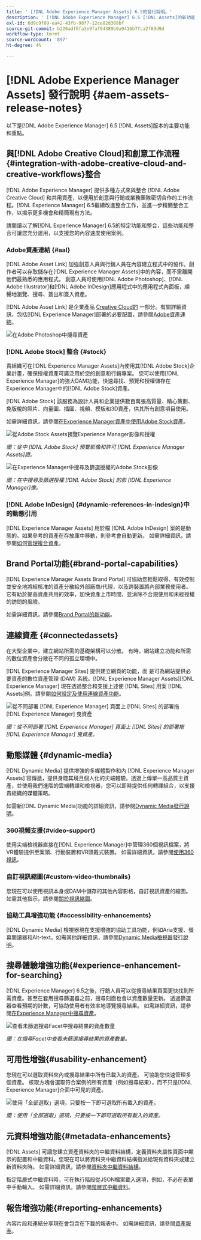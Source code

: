 ```yaml
---
title: ' [!DNL Adobe Experience Manager Assets] 6.5的發行說明。'
description: ' [!DNL Adobe Experience Manager] 6.5 [!DNL Assets]的新功能和增強。'
exl-id: 6d9c9f09-ea42-43fb-98f7-12ce82d308bf
source-git-commit: b220adf6fa3e9faf94389b9a9416b7fca2f89d9d
workflow-type: tm+mt
source-wordcount: '897'
ht-degree: 4%

---
```


# [!DNL Adobe Experience Manager Assets] 發行說明  {#aem-assets-release-notes}

以下是[!DNL Adobe Experience Manager] 6.5 [!DNL Assets]版本的主要功能和重點。

## 與[!DNL Adobe Creative Cloud]和創意工作流程{#integration-with-adobe-creative-cloud-and-creative-workflows}整合

[!DNL Adobe Experience Manager] 提供多種方式來與整合 [!DNL Adobe Creative Cloud] 和共用資產，以便用於創意與行銷或業務團隊密切合作的工作流程。[!DNL Experience Manager] 6.5繼續改進整合工作，並進一步精簡整合工作，以揭示更多機會和精簡現有方法。

請閱讀以了解[!DNL Experience Manager] 6.5的特定功能和整合，這些功能和整合可讓您充分運用，以支援您的內容速度使用案例。

### Adobe資產連結 {#aal}

[!DNL Adobe Asset Link] 加強創意人員與行銷人員在內容建立程式中的協作。創作者可以存取儲存在[!DNL Experience Manager Assets]中的內容，而不需離開他們最熟悉的應用程式。 創意人員可使用[!DNL Adobe Photoshop]、[!DNL Adobe Illustrator]和[!DNL Adobe InDesign]應用程式中的應用程式內面板，順暢地瀏覽、搜尋、簽出和簽入資產。

[!DNL Adobe Asset Link] 是企業產品 [Creative Cloud的](https://www.adobe.com/creativecloud/business/enterprise.html) 一部分。有關詳細資訊，包括[!DNL Experience Manager]部署的必要配置，請參閱[Adobe資產連結](https://helpx.adobe.com/tw/enterprise/using/adobe-asset-link.html)。

![在Adobe Photoshop中搜尋資產](assets/asset_search_photoshop.png)

### [!DNL Adobe Stock] 整合 {#stock}

貴組織可在[!DNL Experience Manager Assets]內使用其[!DNL Adobe Stock]企業計畫，確保授權資產可廣泛用於您的創意和行銷專案。 您可以使用[!DNL Experience Manager]的強大DAM功能，快速尋找、預覽和授權儲存在Experience Manager中的[!DNL Adobe Stock]資產。

[!DNL Adobe Stock] 該服務為設計人員和企業提供數百萬張高質量、精心策劃、免版稅的照片、向量圖、插圖、視頻、模板和3D資產，供其所有創意項目使用。

如需詳細資訊，請參閱[在Experience Manager資產中使用Adobe Stock資產](/help/assets/aem-assets-adobe-stock.md)。

![從Adobe Stock Assets預覽Experience Manager影像和授權](assets/stock_image_preview_license_options.png)

*圖：從中 [!DNL Adobe Stock] 預覽影像和許可 [!DNL Experience Manager Assets]證。*

![在Experience Manager中搜尋及篩選授權的Adobe Stock影像](assets/aem-search-filters2.jpg)

*圖：在中搜尋及篩選授權 [!DNL Adobe Stock] 的影 [!DNL Experience Manager]像。*

### [!DNL Adobe InDesign] {#dynamic-references-in-indesign}中的動態引用

[!DNL Experience Manager Assets] 用於檔 [!DNL Adobe InDesign] 案的是動態的。如果參考的資產在存放庫中移動，則參考會自動更新。 如需詳細資訊，請參閱[如何管理複合資產](/help/assets/managing-linked-subassets.md)。

## Brand Portal功能{#brand-portal-capabilities}

[!DNL Experience Manager Assets Brand Portal] 可協助您輕鬆取得、有效控制並安全地將經核准的資產分散給外部廠商/代理，以及跨裝置將內部業務使用者。它有助於提高資產共用的效率，加快資產上市時間，並消除不合規使用和未經授權的訪問的風險。

如需詳細資訊，請參閱[Brand Portal的新功能](https://helpx.adobe.com/tw/experience-manager/brand-portal/using/whats-new.html)。

## 連線資產 {#connectedassets}

在大型企業中，建立網站所需的基礎架構可以分散。 有時，網站建立功能和所需的數位資產會分散在不同的孤立環境中。

[!DNL Experience Manager Sites] 提供建立網頁的功能，而 是可為網站提供必要資產的數位資產管理 (DAM) 系統。[!DNL Experience Manager Assets][!DNL Experience Manager] 現在透過整合和支援上述使 [!DNL Sites] 用案 [!DNL Assets]例。請參閱[如何設定及使用連線資產功能](/help/assets/use-assets-across-connected-assets-instances.md)。

![從不同部署 [!DNL Experience Manager] 頁面上 [!DNL Sites] 的部署拖 [!DNL Experience Manager] 曳資產](assets/connected-assets-drag-and-drop-only.gif)

*圖：從不同部署 [!DNL Experience Manager] 頁面上 [!DNL Sites] 的部署拖 [!DNL Experience Manager] 曳資產。*

## 動態媒體 {#dynamic-media}

[!DNL Dynamic Media] 提供增強的多媒體製作和內 [!DNL Experience Manager Assets] 容傳遞，提供身臨其境且個人化的尖端體驗。透過上傳單一高品質主資產，並使用我們進階的雲端轉譯和檢視器，您可以即時提供任何轉譯組合，以支援貴組織的媒體策略。

如需新[!DNL Dynamic Media]功能的詳細資訊，請參閱[Dynamic Media發行說明](https://experienceleague.adobe.com/docs/dynamic-media-developer-resources/release-notes/s7rn2017.html)。

### 360視頻支援{#video-support}

使用尖端檢視器直接在[!DNL Experience Manager]中管理360個視訊檔案，將VR體驗提供至案頭、行動裝置和VR頭戴式裝置。 如需詳細資訊，請參閱[使用360視訊](/help/assets/360-video.md)。

### 自訂視訊縮圖{#custom-video-thumbnails}

您現在可以使用視訊本身或DAM中儲存的其他內容影格，自訂視訊資產的縮圖。 如需其他指示，請參閱[關於視訊縮圖](/help/assets/video.md#about-video-thumbnails-in-dynamic-media-scene-mode)。

### 協助工具增強功能 {#accessibility-enhancements}

[!DNL Dynamic Media] 檢視器現在支援增強的協助工具功能，例如Aria支援、螢幕閱讀器和Alt-text。如需其他詳細資訊，請參閱[Dynamic Media檢視器發行說明](https://experienceleague.adobe.com/docs/dynamic-media-developer-resources/library/home.html)。

## 搜尋體驗增強功能{#experience-enhancement-for-searching}

[!DNL Experience Manager] 6.5之後，行銷人員可以從搜尋結果頁面更快找到所需資產。甚至在套用搜尋篩選器之前，搜尋刻面也會以資產數量更新。 透過篩選器查看預期的計數，可協助使用者有效率地導覽搜尋結果。 如需詳細資訊，請參閱[在Experience Manager中搜尋資產](../assets/search-assets.md)。

![查看未篩選搜尋Facet中搜尋結果的資產數量](/help/assets/assets/asset_search_results_in_facets_filters.png)

*圖：在搜尋Facet中查看未篩選搜尋結果的資產數量。*

## 可用性增強{#usability-enhancement}

您現在可以選取資料夾內或搜尋結果中所有已載入的資產。 可協助您快速管理多個資產。 核取方塊會選取符合案例的所有資產（例如搜尋結果），而不只是[!DNL Experience Manager]介面中可見的資產。

![使用「全部選取」選項，只要按一下即可選取所有載入的資產。](assets/select-all-in-aem-assets.gif)

*圖：使用「全部選取」選項，只要按一下即可選取所有載入的資產。*

## 元資料增強功能{#metadata-enhancements}

[!DNL Assets] 可讓您建立資產資料夾的中繼資料結構，定義資料夾屬性頁面中顯示的配置和中繼資料。您現在可以將資料夾中繼資料結構指派給現有資料夾或建立新資料夾時。 如需詳細資訊，請參閱[資料夾中繼資料結構](/help/assets/metadata-config.md#folder-metadata-schema)。

指定階層式中繼資料時，可在執行階段從JSON檔案載入選項，例如，不必在表單中手動輸入。 如需詳細資訊，請參閱[階層式中繼資料](/help/assets/metadata-schemas.md#cascading-metadata)。

## 報告增強功能{#reporting-enhancements}

內容片段和連結分享現在會包含在下載的報表中。 如需詳細資訊，請參閱[資產報表](/help/assets/asset-reports.md)。
